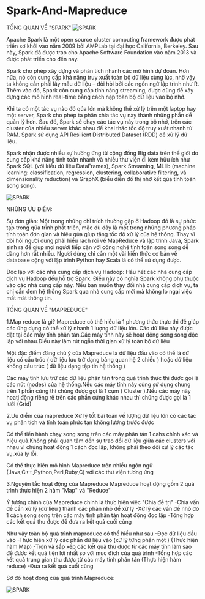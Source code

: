 # Spark-And-Mapreduce

TỒNG QUAN VỀ "SPARK"
 ![SPARK](https://www.onlinebooksreview.com/uploads/blog_images/2017/11/27_file.png)

Apache Spark là một open source cluster computing framework được phát triển sơ khởi vào năm 2009 bởi AMPLab tại đại học California, Berkeley. Sau này, Spark đã được trao cho Apache Software Foundation vào năm 2013 và được phát triển cho đến nay.

Spark cho phép xây dựng và phân tích nhanh các mô hình dự đoán. Hơn nữa, nó còn cung cấp khả năng truy xuất toàn bộ dữ liệu cùng lúc, nhờ vậy ta không cần phải lấy mẫu dữ liệu – đòi hỏi bởi các ngôn ngữ lập trình như R. Thêm vào đó, Spark còn cung cấp tính năng streaming, được dùng để xây dựng các mô hình real-time bằng cách nạp toàn bộ dữ liệu vào bộ nhớ.

Khi ta có một tác vụ nào đó qúa lớn mà không thể xử lý trên một laptop hay một server, Spark cho phép ta phân chia tác vụ này thành những phần dễ quản lý hơn. Sau đó, Spark sẽ chạy các tác vụ này trong bộ nhớ, trên các cluster của nhiều server khác nhau để khai thác tốc độ truy xuất nhanh từ RAM. Spark sử dụng API Resilient Distributed Dataset (RDD) để xử lý dữ liệu.

Spark nhận được nhiều sự hưởng ứng từ cộng đồng Big data trên thế giới do cung cấp khả năng tính toán nhanh và nhiều thư viện đi kèm hữu ích như Spark SQL (với kiểu dữ liệu DataFrames), Spark Streaming, MLlib (machine learning: classification, regression, clustering, collaborative filtering, và dimensionality reduction) và GraphX (biểu diễn đồ thị nhờ kết qủa tính toán song song).

![SPARK](https://scontent.fsgn5-4.fna.fbcdn.net/v/t1.0-9/92214447_2562652790634293_8507872163703816192_n.jpg?_nc_cat=102&ccb=2&_nc_sid=32a93c&_nc_ohc=AKgy3-yiYXoAX8JWKGY&_nc_ht=scontent.fsgn5-4.fna&oh=75c81ee202517f59cb6513bb652d9f55&oe=60334B74)

NHỮNG ƯU ĐIỂM:

Sự đơn giản: Một trong những chỉ trích thường gặp ở Hadoop đó là sự phức tạp trong qúa trình phát triển, mặc dù đây là một trong những phương pháp tính toán đơn gỉan và hiệu qủa gíup tăng tốc độ xử lý của hệ thống. Thay vì đòi hỏi người dùng phải hiểu rạch ròi về MapReduce và lập trình Java, Spark sinh ra để gíup mọi người tiếp cận với công nghệ tính toán song song dễ dàng hơn rất nhiều. Người dùng chỉ cần một vài kiến thức cơ bản về database cộng với lập trình Python hay Scala là có thể sử dụng được.

Độc lập với các nhà cung cấp dịch vụ Hadoop: Hầu hết các nhà cung cấp dịch vụ Hadoop đều hỗ trợ Spark. Điều này có nghĩa Spark không phụ thuộc vào các nhà cung cấp này. Nếu bạn muốn thay đổi nhà cung cấp dịch vụ, ta chỉ cần đem hệ thống Spark qua nhà cung cấp mới mà không lo ngại việc mất mát thông tin.


TỒNG QUAN VỀ "MAPREDUCE"

1.Map reduce là gì?
Mapreduce có thể hiểu là 1 phương thức thực thi để giúp các ứng dụng có thể xử lý nhanh 1 lượng dữ liệu lớn. Các dữ liệu này được đặt tại các máy tính phân tán.Các máy tính này sẽ hoạt động song song độc lập với nhau.Điều này làm rút ngẵn thời gian xử lý toàn bộ dữ liệu

Một đặc điểm đáng chú ý của Mapreduce là dữ liệu đầu vào có thể là dữ liệu có cấu trúc ( dữ liệu lưu trữ dạng bảng quan hệ 2 chiều ) hoặc dữ liệu không cấu trúc ( dữ liệu dạng tập tin hệ thống )

Các máy tính lưu trữ các dữ liệu phân tán trong quá trình thực thi được gọi là các nút (nodes) của hệ thống.Nếu các máy tính này cùng sử dụng chung trên 1 phần cứng thì chúng được gọi là 1 cụm ( Cluster ).Nếu các máy này hoatj động riêng rẽ trên các phần cứng khác nhau thì chúng được gọi là 1 lưới (Grid)

2.Ưu điểm của mapreduce
Xử lý tốt bài toán về lượng dữ liệu lớn có các tác vụ phân tích và tính toán phức tạn không lướng trước được

Có thể tiến hành chạy song song trên các máy phân tán 1 cahs chính xác và hiệu quả.Không phải quan tâm đến sự trao đổi dữ liệu giữa các clusters với nhau vì chúng hoạt động 1 cách đọc lập, không phải theo dõi xử lý các tác vụ,xủa lý lỗi.

Có thể thực hiên mô hình Mapreduce trên nhiều ngôn ngữ (Java,C++,Python,Perl,Ruby,C) với các thư viện tương ứng

3.Nguyên tắc hoạt động của Mapreduce
Mapreduce hoạt dộng gồm 2 quá trình thực hiện 2 hàm "Map" và "Reduce"

Ý tưởng chính của Mapreduce chính là thực hiện việc "Chia để trị"
  -Chia vấn đề cần xử lý (dữ liệu ) thành các phàn nhỏ để xử lý
  -Xử lý các vấn đề nhỏ đó 1 cách song song trên các máy tính phân tán hoạt động đọc lập
  -Tông hợp các kết quả thu được để đưa ra kết quả cuối cùng
  
Như vậy toàn bộ quá trình mapreduce có thể hiểu như sau
  -Đọc dữ liệu đầu vào
  -Thực hiên xử lý các phần dữ liệu vào (xử lý từng phấn một ) (Thực hiện hàm Map)
  -Trộn và sắp xếp các kết quả thu được từ các máy tính làm sao để được kết quả tiện lợi nhất so với mục đích của quá trình
  -Tổng hợp các kết quả trung gian thu được từ các máy tính phân tán (Thực hiện hàm reduce)
   -Đưa ra kết quả cuối cùng
   
Sơ đồ hoạt đọng của quá trình Mapreduce:

![SPARK](https://blog.itnavi.com.vn/wp-content/uploads/2020/06/Mapreduce-l%C3%A0-g%C3%AC-4.jpg)
